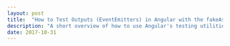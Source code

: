 ```yaml
---
layout: post
title:  "How to Test Outputs (EventEmitters) in Angular with the fakeAsync Utility"
description: "A short overview of how to use Angular's testing utilities fakeAsync and tick to test EventEmitters in your Angular components."
date: 2017-10-31
---
```


